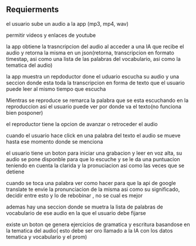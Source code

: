 ## Requierments

el usuario sube un audio a la app (mp3, mp4, wav)

permitir videos y enlaces de youtube

la app obtiene la trasncripcion del audio al acceder a una IA que recibe el audio y retorna la misma en un json(retorna, transcripcion en formato timestap, asi como una lista de las palabras del vocabulario, asi como la tematica del audio)

la app muestra un repdoductor done el uduario escucha su audio y una seccion donde esta toda la transcripcion en forma de texto que el usuario puede leer al mismo tiempo que escucha

Mientras se reproduce se remarca la palabra que se esta escuchando en la reproduccion asi el usuario puede ver por donde va el texto(no funciona bien posponer)

el reproductor tiene la opcion de avanzar o retroceder el audio

cuando el usuario hace click en una palabra del texto el audio se mueve hasta ese momento donde se menciona

el usuario tiene un boton para iniciar una grabacion y leer en voz alta, su audio se pone disponble para que lo escuche y se le da una puntuacion teniendo en cuenta la clarida y la pronuciacion asi como las veces que se detiene

cuando se toca una palabra ver como hacer para que la api de google translate te envie la pronunciacion de la misma asi como su significado, decidir entre esto y lo de rebobinar , no se cual es mejor

ademas hay una seccion donde se muetra la lista de palabras de vocabulario de ese audio en la que el usuario debe fijarse

existe un boton qe genera ejercicios de gramatica y escritura basandose en la tematica del audio( esto debe ser oro llamado a la IA con los datos tematica y vocabulario y el prom)
